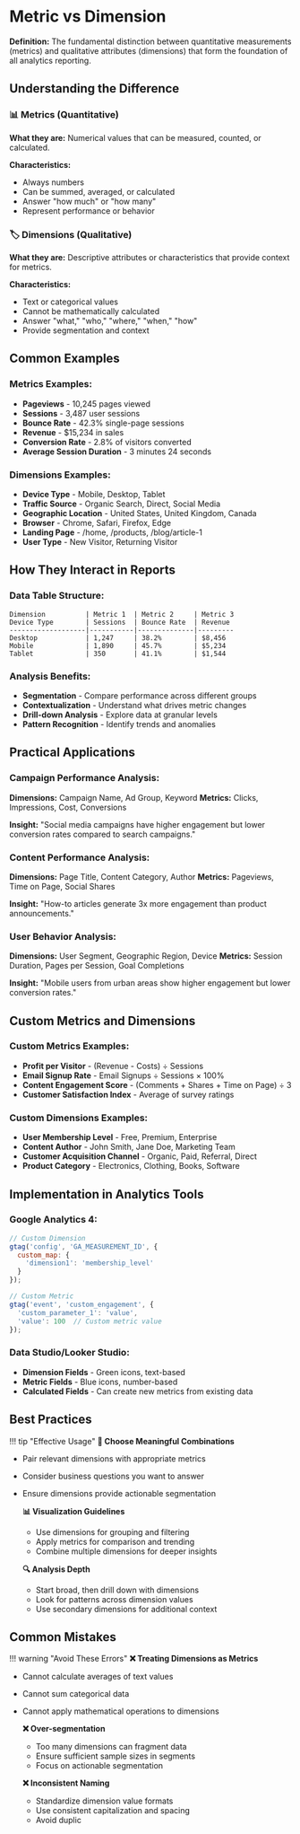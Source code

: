 # Metric vs Dimension

**Definition:** The fundamental distinction between quantitative measurements (metrics) and qualitative attributes (dimensions) that form the foundation of all analytics reporting.

## Understanding the Difference

### 📊 Metrics (Quantitative)
**What they are:** Numerical values that can be measured, counted, or calculated.

**Characteristics:**
- Always numbers
- Can be summed, averaged, or calculated
- Answer "how much" or "how many"
- Represent performance or behavior

### 🏷️ Dimensions (Qualitative)
**What they are:** Descriptive attributes or characteristics that provide context for metrics.

**Characteristics:**
- Text or categorical values
- Cannot be mathematically calculated
- Answer "what," "who," "where," "when," "how"
- Provide segmentation and context

## Common Examples

### Metrics Examples:
- **Pageviews** - 10,245 pages viewed
- **Sessions** - 3,487 user sessions
- **Bounce Rate** - 42.3% single-page sessions
- **Revenue** - $15,234 in sales
- **Conversion Rate** - 2.8% of visitors converted
- **Average Session Duration** - 3 minutes 24 seconds

### Dimensions Examples:
- **Device Type** - Mobile, Desktop, Tablet
- **Traffic Source** - Organic Search, Direct, Social Media
- **Geographic Location** - United States, United Kingdom, Canada
- **Browser** - Chrome, Safari, Firefox, Edge
- **Landing Page** - /home, /products, /blog/article-1
- **User Type** - New Visitor, Returning Visitor

## How They Interact in Reports

### Data Table Structure:
```
Dimension          | Metric 1  | Metric 2     | Metric 3
Device Type        | Sessions  | Bounce Rate  | Revenue
-------------------|-----------|--------------|---------
Desktop            | 1,247     | 38.2%        | $8,456
Mobile             | 1,890     | 45.7%        | $5,234
Tablet             | 350       | 41.1%        | $1,544
```

### Analysis Benefits:
- **Segmentation** - Compare performance across different groups
- **Contextualization** - Understand what drives metric changes
- **Drill-down Analysis** - Explore data at granular levels
- **Pattern Recognition** - Identify trends and anomalies

## Practical Applications

### Campaign Performance Analysis:
**Dimensions:** Campaign Name, Ad Group, Keyword
**Metrics:** Clicks, Impressions, Cost, Conversions

**Insight:** "Social media campaigns have higher engagement but lower conversion rates compared to search campaigns."

### Content Performance Analysis:
**Dimensions:** Page Title, Content Category, Author
**Metrics:** Pageviews, Time on Page, Social Shares

**Insight:** "How-to articles generate 3x more engagement than product announcements."

### User Behavior Analysis:
**Dimensions:** User Segment, Geographic Region, Device
**Metrics:** Session Duration, Pages per Session, Goal Completions

**Insight:** "Mobile users from urban areas show higher engagement but lower conversion rates."

## Custom Metrics and Dimensions

### Custom Metrics Examples:
- **Profit per Visitor** - (Revenue - Costs) ÷ Sessions
- **Email Signup Rate** - Email Signups ÷ Sessions × 100%
- **Content Engagement Score** - (Comments + Shares + Time on Page) ÷ 3
- **Customer Satisfaction Index** - Average of survey ratings

### Custom Dimensions Examples:
- **User Membership Level** - Free, Premium, Enterprise
- **Content Author** - John Smith, Jane Doe, Marketing Team
- **Customer Acquisition Channel** - Organic, Paid, Referral, Direct
- **Product Category** - Electronics, Clothing, Books, Software

## Implementation in Analytics Tools

### Google Analytics 4:
```javascript
// Custom Dimension
gtag('config', 'GA_MEASUREMENT_ID', {
  custom_map: {
    'dimension1': 'membership_level'
  }
});

// Custom Metric
gtag('event', 'custom_engagement', {
  'custom_parameter_1': 'value',
  'value': 100  // Custom metric value
});
```

### Data Studio/Looker Studio:
- **Dimension Fields** - Green icons, text-based
- **Metric Fields** - Blue icons, number-based
- **Calculated Fields** - Can create new metrics from existing data

## Best Practices

!!! tip "Effective Usage"
**🎯 Choose Meaningful Combinations**
- Pair relevant dimensions with appropriate metrics
- Consider business questions you want to answer
- Ensure dimensions provide actionable segmentation

    **📊 Visualization Guidelines**
    - Use dimensions for grouping and filtering
    - Apply metrics for comparison and trending
    - Combine multiple dimensions for deeper insights
    
    **🔍 Analysis Depth**
    - Start broad, then drill down with dimensions
    - Look for patterns across dimension values
    - Use secondary dimensions for additional context

## Common Mistakes

!!! warning "Avoid These Errors"
**❌ Treating Dimensions as Metrics**
- Cannot calculate averages of text values
- Cannot sum categorical data
- Cannot apply mathematical operations to dimensions

    **❌ Over-segmentation**
    - Too many dimensions can fragment data
    - Ensure sufficient sample sizes in segments
    - Focus on actionable segmentation
    
    **❌ Inconsistent Naming**
    - Standardize dimension value formats
    - Use consistent capitalization and spacing
    - Avoid duplic